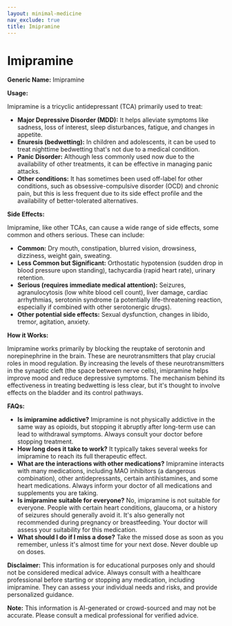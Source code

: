 ```yaml
---
layout: minimal-medicine
nav_exclude: true
title: Imipramine
---
```


# Imipramine

**Generic Name:** Imipramine

**Usage:**

Imipramine is a tricyclic antidepressant (TCA) primarily used to treat:

* **Major Depressive Disorder (MDD):**  It helps alleviate symptoms like sadness, loss of interest, sleep disturbances, fatigue, and changes in appetite.
* **Enuresis (bedwetting):**  In children and adolescents, it can be used to treat nighttime bedwetting that's not due to a medical condition.
* **Panic Disorder:** Although less commonly used now due to the availability of other treatments, it can be effective in managing panic attacks.
* **Other conditions:**  It has sometimes been used off-label for other conditions, such as obsessive-compulsive disorder (OCD) and chronic pain, but this is less frequent due to its side effect profile and the availability of better-tolerated alternatives.


**Side Effects:**

Imipramine, like other TCAs, can cause a wide range of side effects, some common and others serious.  These can include:

* **Common:** Dry mouth, constipation, blurred vision, drowsiness, dizziness, weight gain, sweating.
* **Less Common but Significant:**  Orthostatic hypotension (sudden drop in blood pressure upon standing), tachycardia (rapid heart rate), urinary retention.
* **Serious (requires immediate medical attention):**  Seizures, agranulocytosis (low white blood cell count), liver damage, cardiac arrhythmias, serotonin syndrome (a potentially life-threatening reaction, especially if combined with other serotonergic drugs).
* **Other potential side effects:**  Sexual dysfunction, changes in libido, tremor, agitation, anxiety.


**How it Works:**

Imipramine works primarily by blocking the reuptake of serotonin and norepinephrine in the brain.  These are neurotransmitters that play crucial roles in mood regulation. By increasing the levels of these neurotransmitters in the synaptic cleft (the space between nerve cells), imipramine helps improve mood and reduce depressive symptoms.  The mechanism behind its effectiveness in treating bedwetting is less clear, but it's thought to involve effects on the bladder and its control pathways.


**FAQs:**

* **Is imipramine addictive?**  Imipramine is not physically addictive in the same way as opioids, but stopping it abruptly after long-term use can lead to withdrawal symptoms.  Always consult your doctor before stopping treatment.
* **How long does it take to work?**  It typically takes several weeks for imipramine to reach its full therapeutic effect.
* **What are the interactions with other medications?** Imipramine interacts with many medications, including MAO inhibitors (a dangerous combination), other antidepressants, certain antihistamines, and some heart medications.  Always inform your doctor of all medications and supplements you are taking.
* **Is imipramine suitable for everyone?** No, imipramine is not suitable for everyone. People with certain heart conditions, glaucoma, or a history of seizures should generally avoid it.  It's also generally not recommended during pregnancy or breastfeeding.  Your doctor will assess your suitability for this medication.
* **What should I do if I miss a dose?**  Take the missed dose as soon as you remember, unless it's almost time for your next dose.  Never double up on doses.


**Disclaimer:** This information is for educational purposes only and should not be considered medical advice.  Always consult with a healthcare professional before starting or stopping any medication, including imipramine. They can assess your individual needs and risks, and provide personalized guidance.


**Note:** This information is AI-generated or crowd-sourced and may not be accurate. Please consult a medical professional for verified advice.